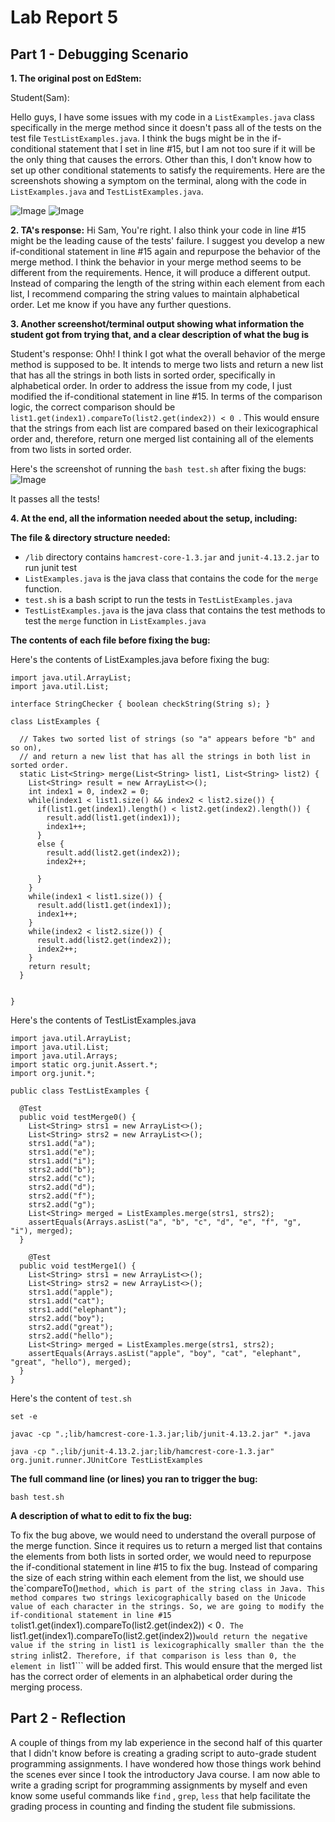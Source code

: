 # Lab Report 5

## Part 1 - Debugging Scenario

**1. The original post on EdStem:**

Student(Sam): 

Hello guys, 
I have some issues with my code in a ```ListExamples.java``` class specifically in the merge method since it doesn't pass all of the tests on the test file ```TestListExamples.java```. I think the bugs might be in the if-conditional statement that I set in line #15, but I am not too sure if it will be the only thing that causes the errors. Other than this, I don't know how to set up other conditional statements to satisfy the requirements. Here are the screenshots showing a symptom on the terminal, along with the code in ```ListExamples.java``` and ```TestListExamples.java```.

![Image](1new.png)
![Image](2new.png)


**2. TA's response:**
Hi Sam,
You're right. I also think your code in line #15 might be the leading cause of the tests' failure. I suggest you develop a new if-conditional statement in line #15 again and repurpose the behavior of the merge method. I think the behavior in your merge method seems to be different from the requirements. Hence, it will produce a different output. Instead of comparing the length of the string within each element from each list, I recommend comparing the string values to maintain alphabetical order. Let me know if you have any further questions.

**3. Another screenshot/terminal output showing what information the student got from trying that, and a clear description of what the bug is**

Student's response: Ohh! I think I got what the overall behavior of the merge method is supposed to be. It intends to merge two lists and return a new list that has all the strings in both lists in sorted order, specifically in alphabetical order. In order to address the issue from my code, I just modified the if-conditional statement in line #15. In terms of the comparison logic, the correct comparison should be 
```list1.get(index1).compareTo(list2.get(index2)) < 0 ```. This would ensure that the strings from each list are compared based on their lexicographical order and, therefore, return one merged list containing all of the elements from two lists in sorted order.

Here's the screenshot of running the ```bash test.sh``` after fixing the bugs: 
![Image]((3).png)

It passes all the tests!


**4. At the end, all the information needed about the setup, including:**

**The file & directory structure needed:**

* ```/lib``` directory contains ```hamcrest-core-1.3.jar``` and ```junit-4.13.2.jar``` to run junit test
* ```ListExamples.java``` is the java class that contains the code for the ```merge``` function.
* ```test.sh``` is a bash script to run the tests in ```TestListExamples.java```
* ```TestListExamples.java``` is the java class that contains the test methods to test the ```merge``` function in ```ListExamples.java```

**The contents of each file before fixing the bug:**

Here's the contents of ListExamples.java before fixing the bug:
```
import java.util.ArrayList;
import java.util.List;

interface StringChecker { boolean checkString(String s); }

class ListExamples {

  // Takes two sorted list of strings (so "a" appears before "b" and so on),
  // and return a new list that has all the strings in both list in sorted order.
  static List<String> merge(List<String> list1, List<String> list2) {
    List<String> result = new ArrayList<>();
    int index1 = 0, index2 = 0;
    while(index1 < list1.size() && index2 < list2.size()) {
      if(list1.get(index1).length() < list2.get(index2).length()) {
        result.add(list1.get(index1));
        index1++;
      }
      else {
        result.add(list2.get(index2));
        index2++;

      }
    }
    while(index1 < list1.size()) {
      result.add(list1.get(index1));
      index1++;
    }
    while(index2 < list2.size()) {
      result.add(list2.get(index2));
      index2++;
    }
    return result;
  }


}
```

Here's the contents of TestListExamples.java

```
import java.util.ArrayList;
import java.util.List;
import java.util.Arrays;
import static org.junit.Assert.*;
import org.junit.*;

public class TestListExamples {

  @Test
  public void testMerge0() {
    List<String> strs1 = new ArrayList<>();
    List<String> strs2 = new ArrayList<>();
    strs1.add("a"); 
    strs1.add("e"); 
    strs1.add("i");
    strs2.add("b");
    strs2.add("c");
    strs2.add("d"); 
    strs2.add("f");
    strs2.add("g");  
    List<String> merged = ListExamples.merge(strs1, strs2);
    assertEquals(Arrays.asList("a", "b", "c", "d", "e", "f", "g", "i"), merged);
  }

    @Test
  public void testMerge1() {
    List<String> strs1 = new ArrayList<>();
    List<String> strs2 = new ArrayList<>();
    strs1.add("apple"); 
    strs1.add("cat"); 
    strs1.add("elephant");
    strs2.add("boy");
    strs2.add("great");
    strs2.add("hello");   
    List<String> merged = ListExamples.merge(strs1, strs2);
    assertEquals(Arrays.asList("apple", "boy", "cat", "elephant", "great", "hello"), merged);
  }
}
```
Here's the content of ```test.sh```

```
set -e

javac -cp ".;lib/hamcrest-core-1.3.jar;lib/junit-4.13.2.jar" *.java

java -cp ".;lib/junit-4.13.2.jar;lib/hamcrest-core-1.3.jar" org.junit.runner.JUnitCore TestListExamples

```
**The full command line (or lines) you ran to trigger the bug:**

```bash test.sh```

**A description of what to edit to fix the bug:**

To fix the bug above, we would need to understand the overall purpose of the merge function. Since it requires us to return a merged list that contains the elements from both lists in sorted order, we would need to repurpose the if-conditional statement in line #15 to fix the bug. Instead of comparing the size of each string within each element from the list, we should use the`compareTo()``` method, which is part of the string class in Java. This method compares two strings lexicographically based on the Unicode value of each character in the strings. So, we are going to modify the if-conditional statement in line #15 to ```list1.get(index1).compareTo(list2.get(index2)) < 0```. The ```list1.get(index1).compareTo(list2.get(index2))``` would return the negative value if the string in list1 is lexicographically smaller than the the string in ```list2```. Therefore, if that comparison is less than 0, the element in ```list1``` will be added first. This would ensure that the merged list has the correct order of elements in an alphabetical order during the merging process. 

## Part 2 - Reflection
A couple of things from my lab experience in the second half of this quarter that I didn't know before is creating a grading script to auto-grade student programming assignments. I have wondered how those things work behind the scenes ever since I took the introductory Java course. I am now able to write a grading script for programming assignments by myself and even know some useful commands like ```find``` , ```grep```, ```less``` that help facilitate the grading process in counting and finding the student file submissions.
